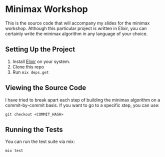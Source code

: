 # Minimax Workshop

This is the source code that will accompany my slides for the minimax workshop. Although this particular project is written in Elixir, you can certainly write the minimax algorithm in any language of your choice.

## Setting Up the Project

1. Install [Elixir](https://elixir-lang.org/install.html) on your system.
1. Clone this repo
1. Run `mix deps.get`

## Viewing the Source Code

I have tried to break apart each step of building the minimax algorithm on a commit-by-commit basis. If you want to go to a specific step, you can use:

```
git checkout <COMMIT_HASH>
```

## Running the Tests

You can run the test suite via mix:

```
mix test
```
